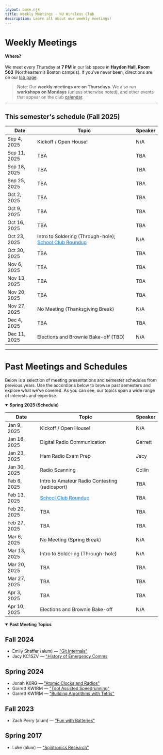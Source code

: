 ```yaml
---
layout: base.njk
title: Weekly Meetings - NU Wireless Club
description: Learn all about our weekly meetings!
---
```

<style>
  .past-meetings table a,
  .current-meetings table a {
    color: #007bff; /* blue */
    text-decoration: underline;
  }
  .past-meetings table a:hover,
  .current-meetings table a:hover {
    color: #0056b3; /* darker blue on hover */
  }
</style>


# Weekly Meetings

#### Where?
We meet every Thursday at **7 PM** in our lab space in **Hayden Hall, Room 503** (Northeastern’s Boston campus). If you’ve never been, directions are on our [lab page](/lab).

> Note: Our **weekly meetings are on Thursdays**. We also run **workshops on Mondays** (unless otherwise noted), and other events that appear on the club [calendar](https://calendar.google.com/calendar/embed?height=600&wkst=1&ctz=America%2FNew_York&showPrint=0&showNav=0&title=Wireless%20Club%20Events&mode=AGENDA&showDate=0&showTabs=0&showTz=0&src=Y18xOWIwM2YyODAyNGNiMjNmZWY5NzhkYmU2Y2JhYzM4NWRmYjgxNjVhZDRjOTA2YmM2NjQwNDYzN2IzODg0NmY4QGdyb3VwLmNhbGVuZGFyLmdvb2dsZS5jb20&color=%23F4511E).

---
## This semester's schedule (Fall 2025)

<div class="current-meetings">

| Date         | Topic                                                                                                     | Speaker |
|--------------|-----------------------------------------------------------------------------------------------------------|---------|
| Sep 4, 2025  | Kickoff / Open House!                                                                                     | N/A     |
| Sep 11, 2025 | TBA                                                                                                       | TBA     |
| Sep 18, 2025 | TBA                                                                                                       | TBA     |
| Sep 25, 2025 | TBA                                                                                                       | TBA     |
| Oct 2, 2025  | TBA                                                                                                       | TBA     |
| Oct 9, 2025  | TBA                                                                                                       | TBA     |
| Oct 16, 2025 | TBA                                                                                                       | TBA     |
| Oct 23, 2025 | Intro to Soldering (Through-hole); [School Club Roundup](https://www.arrl.org/school-club-roundup)        | N/A     |
| Oct 30, 2025 | TBA                                                                                                       | TBA     |
| Nov 6, 2025  | TBA                                                                                                       | TBA     |
| Nov 13, 2025 | TBA                                                                                                       | TBA     |
| Nov 20, 2025 | TBA                                                                                                       | TBA     |
| Nov 27, 2025 | No Meeting (Thanksgiving Break)                                                                           | N/A     |
| Dec 4, 2025  | TBA                                                                                                       | TBA     |
| Dec 11, 2025 | Elections and Brownie Bake-off (TBD)                                                                      | N/A     |

</div>

---
# Past Meetings and Schedules

Below is a selection of meeting presentations and semester schedules from previous years. Use the accordions below to browse past semesters and explore what we’ve covered. As you can see, our topics span a wide range of interests and expertise.

<div class="past-meetings">
<!-- ==========================================================
  NOTE: Using <details> to keep past semesters collapsible.
  Keep 'open' while editing or during launch if helpful, and
  remove 'open' later to keep the page shorter.
========================================================== -->

<details open>
  <summary><strong>Spring 2025 (Schedule)</strong></summary>

| Date           | Topic                                    | Speaker |
|----------------|------------------------------------------|---------|
| Jan 9, 2025    | Kickoff / Open House!                     | N/A     |
| Jan 16, 2025   | Digital Radio Communication              | Garrett |
| Jan 23, 2025   | Ham Radio Exam Prep                      | Jacy    |
| Jan 30, 2025   | Radio Scanning                           | Collin  |
| Feb 6, 2025    | Intro to Amateur Radio Contesting (radiosport) | TBA     |
| Feb 13, 2025   | [School Club Roundup](https://www.arrl.org/school-club-roundup) | TBA     |
| Feb 20, 2025   | TBA                                      | TBA     |
| Feb 27, 2025   | TBA                                      | TBA     |
| Mar 6, 2025    | No Meeting (Spring Break)                | N/A     |
| Mar 13, 2025   | Intro to Soldering (Through-hole)        | N/A     |
| Mar 20, 2025   | TBA                                      | TBA     |
| Mar 27, 2025   | TBA                                      | TBA     |
| Apr 3, 2025    | TBA                                      | TBA     |
| Apr 10, 2025   | Elections and Brownie Bake-off           | N/A     |

</details>

<details open>
  <summary><strong>Past Meeting Topics</strong></summary>

## Fall 2024
- Emily Shaffer (alum) — ["Git Internals"](https://docs.google.com/presentation/d/1trErjqf4QDuJJ5eb6jARLGhlkYsCwBnb0acDn75KB2Q/edit)
- Jacy KC1SZV — ["History of Emergency Comms](https://docs.google.com/presentation/d/19NVMkX_LYDY73zFxB3l8um2hYVjurIunE6RQ6dQM-x4/edit?usp=sharing)

## Spring 2024
- Jonah K0RG — ["Atomic Clocks and Radios"](https://docs.google.com/presentation/d/1yKFlTv0Qe25XjElQckH0ni-yS3LMUG6kBEEVZIrODEc/edit?usp=sharing)
- Garrett KW1RM — ["Tool Assisted Speedrunning"](https://docs.google.com/presentation/d/198HvkYJcalTKT4rs-pGl4FAeypNi3agN/edit?usp=sharing&ouid=104260666525697802671&rtpof=true&sd=true)
- Garrett KW1RM — ["Building Algorithms with Tetris"](https://docs.google.com/presentation/d/1Smm2BjspoCkoKJ9sKE88KdlueDHsuUJM/edit?usp=sharing&ouid=104260666525697802671&rtpof=true&sd=true)

## Fall 2023
- Zach Perry (alum) — ["Fun with Batteries"](https://docs.google.com/presentation/d/1tlBs79ehwOf9Xg5l76ccZEFzYar4Kl28/edit?usp=sharing&ouid=104260666525697802671&rtpof=true&sd=true)

## Spring 2017
- Luke (alum) — ["Spintronics Research"](https://drive.google.com/file/d/1E_TF6VSQeLlgk_HRp-_8DLiOvWasCIZi/view?usp=sharing)

</details>
</div>